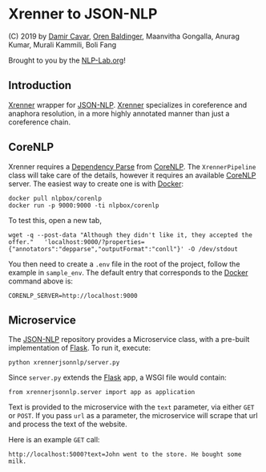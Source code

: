 # Xrenner to JSON-NLP

(C) 2019 by [Damir Cavar], [Oren Baldinger], Maanvitha Gongalla, Anurag Kumar, Murali Kammili, Boli Fang

Brought to you by the [NLP-Lab.org]!


## Introduction

[Xrenner] wrapper for [JSON-NLP]. [Xrenner] specializes in coreference and anaphora resolution, in a more highly annotated manner 
than just a coreference chain.

## CoreNLP

Xrenner requires a [Dependency Parse](https://en.wikipedia.org/wiki/Dependency_grammar) from [CoreNLP].
The `XrennerPipeline` class will take care of the details, however it requires an available [CoreNLP] server.
The easiest way to create one is with [Docker]:

    docker pull nlpbox/corenlp
    docker run -p 9000:9000 -ti nlpbox/corenlp

To test this, open a new tab,

    wget -q --post-data "Although they didn't like it, they accepted the offer."   'localhost:9000/?properties={"annotators":"depparse","outputFormat":"conll"}' -O /dev/stdout
    
You then need to create a `.env` file in the root of the project, follow the example in `sample_env`.
The default entry that corresponds to the [Docker] command above is: 

    CORENLP_SERVER=http://localhost:9000
    
## Microservice

The [JSON-NLP] repository provides a Microservice class, with a pre-built implementation of [Flask]. To run it, execute:
    
    python xrennerjsonnlp/server.py
 
Since `server.py` extends the [Flask] app, a WSGI file would contain:

    from xrennerjsonnlp.server import app as application

Text is provided to the microservice with the `text` parameter, via either `GET` or `POST`. If you pass `url` as a parameter, the microservice will scrape that url and process the text of the website.

Here is an example `GET` call:

    http://localhost:5000?text=John went to the store. He bought some milk.



[Damir Cavar]: http://damir.cavar.me/ "Damir Cavar"
[Oren Baldinger]: https://oren.baldinger.me/ "Oren Baldinger"
[NLP-Lab.org]: http://nlp-lab.org/ "NLP-Lab.org"
[JSON-NLP]: https://github.com/dcavar/JSON-NLP "JSON-NLP"
[Flair]: https://github.com/zalandoresearch/flair "Flair"
[spaCy]: https://spacy.io/ "spaCy"
[NLTK]: http://nltk.org/ "Natural Language Processing Toolkit"
[Polyglot]: https://github.com/aboSamoor/polyglot "Polyglot"
[Xrenner]: https://github.com/amir-zeldes/xrenner "Xrenner"
[CONLL-U]: https://universaldependencies.org/format.html "CONLL-U"
[Docker]: https://www.docker.com/ "Docker"
[CoreNLP]: https://stanfordnlp.github.io/CoreNLP/ "Stanford CoreNLP"
[Flask]: http://flask.pocoo.org/ "Flask"
